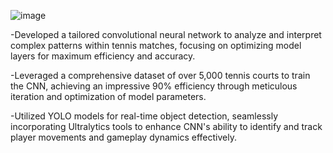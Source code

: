 
![image](https://github.com/user-attachments/assets/d98e1eda-db8d-448b-86a2-6c2407216ea1)





-Developed a tailored convolutional neural network to analyze and interpret complex patterns within tennis matches, focusing on optimizing model layers for maximum efficiency and accuracy.

-Leveraged a comprehensive dataset of over 5,000 tennis courts to train the CNN, achieving an impressive 90% efficiency through meticulous iteration and optimization of model parameters.

-Utilized YOLO models for real-time object detection, seamlessly incorporating Ultralytics tools to enhance CNN's ability to identify and track player movements and gameplay dynamics effectively.
